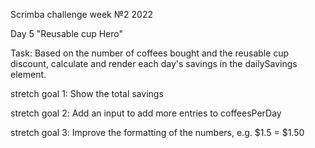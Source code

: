 Scrimba challenge week №2 2022

Day 5 "Reusable cup Hero"

 Task: Based on the number of coffees bought and the reusable cup discount, calculate and render each day's savings in the dailySavings element.

 stretch goal 1: Show the total savings 

 stretch goal 2️: Add an input to add more entries to coffeesPerDay

 stretch goal 3️: Improve the formatting of the numbers, e.g. $1.5 = $1.50


